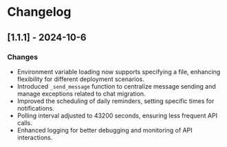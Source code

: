 # Changelog

## [1.1.1] - 2024-10-6
### Changes
- Environment variable loading now supports specifying a file, enhancing flexibility for different deployment scenarios.
- Introduced `_send_message` function to centralize message sending and manage exceptions related to chat migration.
- Improved the scheduling of daily reminders, setting specific times for notifications.
- Polling interval adjusted to 43200 seconds, ensuring less frequent API calls.
- Enhanced logging for better debugging and monitoring of API interactions.

